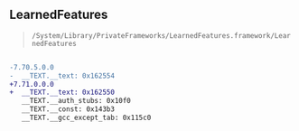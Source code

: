 ## LearnedFeatures

> `/System/Library/PrivateFrameworks/LearnedFeatures.framework/LearnedFeatures`

```diff

-7.70.5.0.0
-  __TEXT.__text: 0x162554
+7.71.0.0.0
+  __TEXT.__text: 0x162550
   __TEXT.__auth_stubs: 0x10f0
   __TEXT.__const: 0x143b3
   __TEXT.__gcc_except_tab: 0x115c0

```
